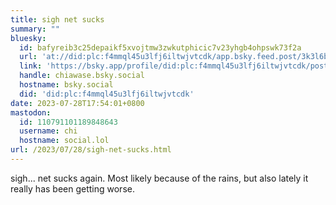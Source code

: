 ```yaml
---
title: sigh net sucks
summary: ""
bluesky:
  id: bafyreib3c25depaikf5xvojtmw3zwkutphicic7v23yhgb4ohpswk73f2a
  url: 'at://did:plc:f4mmql45u3lfj6iltwjvtcdk/app.bsky.feed.post/3k3l6bt5nto2i'
  link: 'https://bsky.app/profile/did:plc:f4mmql45u3lfj6iltwjvtcdk/post/3k3l6bt5nto2i'
  handle: chiawase.bsky.social
  hostname: bsky.social
  did: 'did:plc:f4mmql45u3lfj6iltwjvtcdk'
date: 2023-07-28T17:54:01+0800
mastodon:
  id: 110791101189848643
  username: chi
  hostname: social.lol
url: /2023/07/28/sigh-net-sucks.html
---
```


sigh... net sucks again. Most likely because of the rains, but also lately it really has been getting worse.
